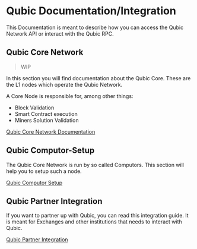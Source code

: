 # Qubic Documentation/Integration
This Documentation is meant to describe how you can access the Qubic Network API or interact with the Qubic RPC.

## Qubic Core Network

> WIP

In this section you will find documentation about the Qubic Core. These are the L1 nodes which operate the Qubic Network.

A Core Node is responsible for, among other things:

- Block Validation
- Smart Contract execution
- Miners Solution Validation


[Qubic Core Network Documentation](Network/README.md)

## Qubic Computor-Setup

The Qubic Core Network is run by so called Computors. This section will help you to setup such a node.

[Qubic Computor Setup](Computor-Setup/README.md)


## Qubic Partner Integration
If you want to partner up with Qubic, you can read this integration guide. It is meant for Exchanges and other institutions that needs to interact with Qubic.

[Qubic Partner Integration](Partners/README.md)









